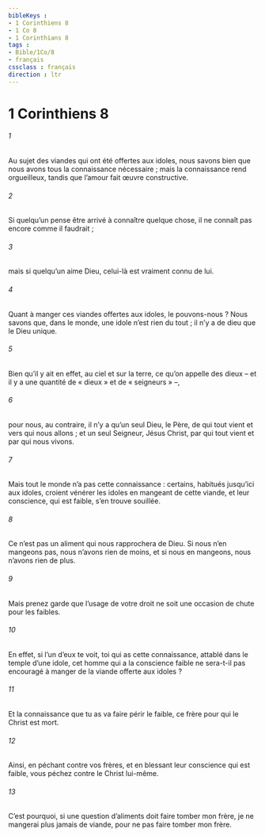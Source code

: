 ```yaml
---
bibleKeys : 
- 1 Corinthiens 8
- 1 Co 8
- 1 Corinthians 8
tags : 
- Bible/1Co/8
- français
cssclass : français
direction : ltr
---
```


# 1 Corinthiens 8

###### 1
Au sujet des viandes qui ont été offertes aux idoles, nous savons bien que nous avons tous la connaissance nécessaire ; mais la connaissance rend orgueilleux, tandis que l’amour fait œuvre constructive.
###### 2
Si quelqu’un pense être arrivé à connaître quelque chose, il ne connaît pas encore comme il faudrait ;
###### 3
mais si quelqu’un aime Dieu, celui-là est vraiment connu de lui.
###### 4
Quant à manger ces viandes offertes aux idoles, le pouvons-nous ? Nous savons que, dans le monde, une idole n’est rien du tout ; il n’y a de dieu que le Dieu unique.
###### 5
Bien qu’il y ait en effet, au ciel et sur la terre, ce qu’on appelle des dieux – et il y a une quantité de « dieux » et de « seigneurs » –,
###### 6
pour nous, au contraire,
il n’y a qu’un seul Dieu, le Père,
de qui tout vient et vers qui nous allons ;
et un seul Seigneur, Jésus Christ,
par qui tout vient et par qui nous vivons.
###### 7
Mais tout le monde n’a pas cette connaissance : certains, habitués jusqu’ici aux idoles, croient vénérer les idoles en mangeant de cette viande, et leur conscience, qui est faible, s’en trouve souillée.
###### 8
Ce n’est pas un aliment qui nous rapprochera de Dieu. Si nous n’en mangeons pas, nous n’avons rien de moins, et si nous en mangeons, nous n’avons rien de plus.
###### 9
Mais prenez garde que l’usage de votre droit ne soit une occasion de chute pour les faibles.
###### 10
En effet, si l’un d’eux te voit, toi qui as cette connaissance, attablé dans le temple d’une idole, cet homme qui a la conscience faible ne sera-t-il pas encouragé à manger de la viande offerte aux idoles ?
###### 11
Et la connaissance que tu as va faire périr le faible, ce frère pour qui le Christ est mort.
###### 12
Ainsi, en péchant contre vos frères, et en blessant leur conscience qui est faible, vous péchez contre le Christ lui-même.
###### 13
C’est pourquoi, si une question d’aliments doit faire tomber mon frère, je ne mangerai plus jamais de viande, pour ne pas faire tomber mon frère.
